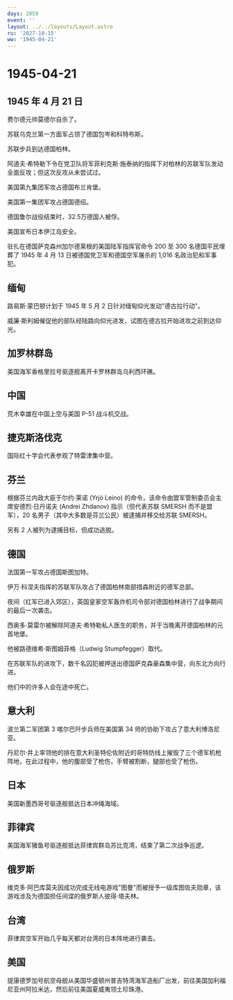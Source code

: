 ```yaml
---
days: 2059
event: ''
layout: ../../layouts/Layout.astro
ru: '2027-10-15'
ww: '1945-04-21'
---
```


# 1945-04-21

## 1945 年 4 月 21 日

费尔德元帅莫德尔自杀了。

苏联乌克兰第一方面军占领了德国包岑和科特布斯。

苏联步兵到达德国柏林。

阿道夫·希特勒下令在党卫队将军菲利克斯·施泰纳的指挥下对柏林的苏联军队发动全面反攻；但这次反攻从未尝试过。

美国第九集团军攻占德国布兰肯堡。

美国第一集团军攻占德国德绍。

德国鲁尔战役结束时，32.5万德国人被俘。

美国宣布日本伊江岛安全。

驻扎在德国萨克森州加尔德莱根的美国陆军指挥官命令 200 至 300
名德国平民埋葬了 1945 年 4 月 13 日被德国党卫军和德国空军屠杀的 1,016
名政治犯和军事犯。

## 缅甸

路易斯·蒙巴顿计划于 1945 年 5 月 2 日针对缅甸仰光发动"德古拉行动"。

威廉·斯利姆催促他的部队经陆路向仰光进发，试图在德古拉开始进攻之前到达仰光。

## 加罗林群岛

美国海军香格里拉号驱逐舰离开卡罗林群岛乌利西环礁。

## 中国

荒木幸雄在中国上空与美国 P-51 战斗机交战。

## 捷克斯洛伐克

国际红十字会代表参观了特雷津集中营。

## 芬兰

根据芬兰内政大臣于尔约·莱诺 (Yrjö Leino)
的命令，该命令由盟军管制委员会主席安德烈·日丹诺夫 (Andrei Zhdanov)
指示（但代表苏联 SMERSH 而不是盟军），20
名男子（其中大多数是芬兰公民）被逮捕并移交给苏联 SMERSH。

另有 2 人被列为逮捕目标，但成功逃脱。

## 德国

法国第一军攻占德国斯图加特。

伊万·科涅夫指挥的苏联军队攻占了德国柏林南部措森附近的德军总部。

夜间（红军已进入郊区），英国皇家空军轰炸机司令部对德国柏林进行了战争期间的最后一次袭击。

西奥多·莫雷尔被解除阿道夫·希特勒私人医生的职务，并于当晚离开德国柏林的元首地堡。

他被路德维希·斯图姆菲格（Ludwig Stumpfegger）取代。

在苏联军队的进攻下，数千名囚犯被押送出德国萨克森豪森集中营，向东北方向行进。

他们中的许多人会在途中死亡。

## 意大利

波兰第二军团第 3 喀尔巴阡步兵师在美国第 34
师的协助下攻占了意大利博洛尼亚。

丹尼尔·井上率领他的排在意大利圣特伦佐附近的哥特防线上摧毁了三个德军机枪阵地，在此过程中，他的腹部受了枪伤，手臂被割断，腿部也受了枪伤。

## 日本

美国新墨西哥号驱逐舰抵达日本冲绳海域。

## 菲律宾

美国海军猪鱼号驱逐舰抵达菲律宾群岛苏比克湾，结束了第二次战争巡逻。

## 俄罗斯

维克多·阿巴库莫夫因成功完成无线电游戏"图曼"而被授予一级库图佐夫勋章，该游戏涉及为德国担任间谍的俄罗斯人彼得·塔夫林。

## 台湾

菲律宾空军开始几乎每天都对台湾的日本阵地进行袭击。

## 美国

提康德罗加号航空母舰从美国华盛顿州普吉特湾海军造船厂出发，前往美国加利福尼亚州阿拉米达，然后前往美国夏威夷领土珍珠港。